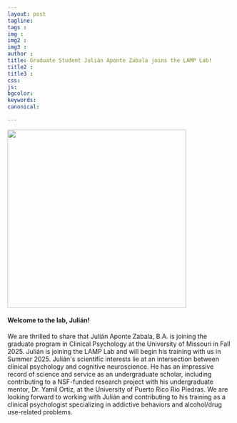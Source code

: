 ```yaml
---
layout: post
tagline: 
tags : 
img : 
img2 : 
img3 : 
author : 
title: Graduate Student Julián Aponte Zabala joins the LAMP Lab! 
title2 : 
title3 : 
css: 
js: 
bgcolor: 
keywords: 
canonical:

---
```

<span class="image small"><img src="/assets/images/members/AponteJ.png" alt="" width="400"/></span>

#### Welcome to the lab, Julián!

We are thrilled to share that Julián Aponte Zabala, B.A. is joining the graduate program in Clinical Psychology at the University of Missouri in Fall 2025. Julián is joining the LAMP Lab and will begin his training with us in Summer 2025. Julián's scientific interests lie at an intersection between clinical psychology and cognitive neuroscience. He has an impressive record of science and service as an undergraduate scholar, including contributing to a NSF-funded research project with his undergraduate mentor, Dr. Yamil Ortiz, at the University of Puerto Rico Rio Piedras. We are looking forward to working with Julián and contributing to his training as a clinical psychologist specializing in addictive behaviors and alcohol/drug use-related problems. 